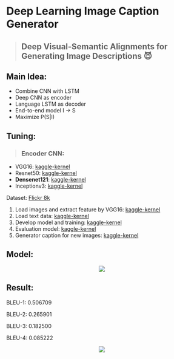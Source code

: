 # Deep Learning Image Caption Generator
> ## Deep Visual-Semantic Alignments for Generating Image Descriptions :smiling_imp:

## Main Idea:
* Combine CNN with LSTM
* Deep CNN as encoder
* Language LSTM as decoder
* End-to-end model I -> S
* Maximize P(S|I)

## Tuning:
> ### Encoder CNN:
* VGG16: [kaggle-kernel](https://www.kaggle.com/damminhtien/development-model)
* Resnet50: [kaggle-kernel](https://www.kaggle.com/damminhtien/development-model-resnet50)
* **Densenet121**: [kaggle-kernel](https://www.kaggle.com/damminhtien/development-model-densenet121)
* Inceptionv3: [kaggle-kernel](https://www.kaggle.com/damminhtien/development-model-inceptionv3)

Dataset: [Flickr 8k](https://forms.illinois.edu/sec/1713398)

1. Load images and extract feature by VGG16: [kaggle-kernel](https://www.kaggle.com/damminhtien/flirck-8k-dataset-explore-image)
2. Load text data: [kaggle-kernel](https://www.kaggle.com/damminhtien/text-data-exploxe)
3. Develop model and training: [kaggle-kernel](https://www.kaggle.com/damminhtien/development-model)
4. Evaluation model: [kaggle-kernel](https://www.kaggle.com/damminhtien/evaluate-model)
5. Generator caption for new images: [kaggle-kernel](https://www.kaggle.com/damminhtien/generation-caption-for-new-image)

## Model:

<p align="center">
  <img src="https://i.imgur.com/1DxxbyK.png" />
</p>

## Result:

BLEU-1: 0.506709

BLEU-2: 0.265901

BLEU-3: 0.182500

BLEU-4: 0.085222

<p align="center">
  <img src="https://i.imgur.com/uFE7Hkn.png" />
</p>
